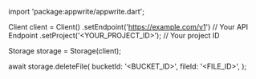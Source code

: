 import 'package:appwrite/appwrite.dart';

Client client = Client()
    .setEndpoint('https://example.com/v1') // Your API Endpoint
    .setProject('<YOUR_PROJECT_ID>'); // Your project ID

Storage storage = Storage(client);

await storage.deleteFile(
    bucketId: '<BUCKET_ID>',
    fileId: '<FILE_ID>',
);

